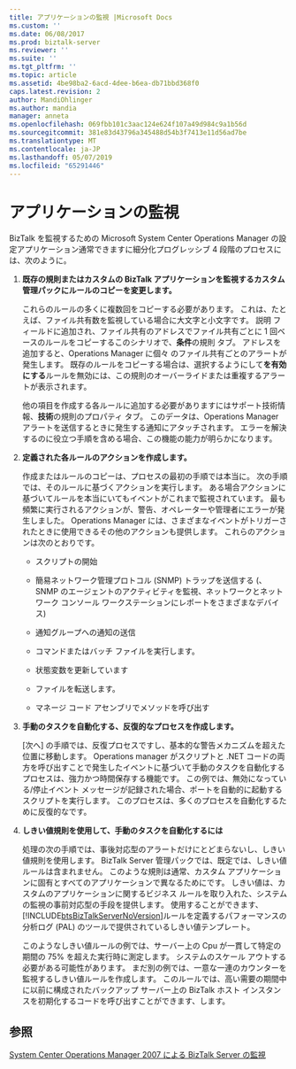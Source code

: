 ```yaml
---
title: アプリケーションの監視 |Microsoft Docs
ms.custom: ''
ms.date: 06/08/2017
ms.prod: biztalk-server
ms.reviewer: ''
ms.suite: ''
ms.tgt_pltfrm: ''
ms.topic: article
ms.assetid: 4be98ba2-6acd-4dee-b6ea-db71bbd368f0
caps.latest.revision: 2
author: MandiOhlinger
ms.author: mandia
manager: anneta
ms.openlocfilehash: 069fbb101c3aac124e624f107a49d984c9a1b56d
ms.sourcegitcommit: 381e83d43796a345488d54b3f7413e11d56ad7be
ms.translationtype: MT
ms.contentlocale: ja-JP
ms.lasthandoff: 05/07/2019
ms.locfileid: "65291446"
---
```

# <a name="monitoring-applications"></a>アプリケーションの監視
BizTalk を監視するための Microsoft System Center Operations Manager の設定アプリケーション通常できますに細分化プログレッシブ 4 段階のプロセスには、次のように。  
  
1. **既存の規則またはカスタムの BizTalk アプリケーションを監視するカスタム管理パックにルールのコピーを変更します。**  
  
    これらのルールの多くに複数回をコピーする必要があります。 これは、たとえば、ファイル共有数を監視している場合に大文字と小文字です。 説明 フィールドに追加され、ファイル共有のアドレスでファイル共有ごとに 1 回ベースのルールをコピーするこのシナリオで、**条件**の規則 タブ。 アドレスを追加すると、Operations Manager に個々 のファイル共有ごとのアラートが発生します。 既存のルールをコピーする場合は、選択するようにして**を有効にする**ルールを無効には、この規則のオーバーライドまたは重複するアラートが表示されます。  
  
    他の項目を作成する各ルールに追加する必要がありますにはサポート技術情報、**技術**の規則のプロパティ タブ。 このデータは、Operations Manager アラートを送信するときに発生する通知にアタッチされます。 エラーを解決するのに役立つ手順を含める場合、この機能の能力が明らかになります。  
  
2. **定義された各ルールのアクションを作成します。**  
  
    作成またはルールのコピーは、プロセスの最初の手順では本当に。 次の手順では、そのルールに基づくアクションを実行します。 ある場合アクションに基づいてルールを本当にいてもイベントがこれまで監視されています。 最も頻繁に実行されるアクションが、警告、オペレーターや管理者にエラーが発生しました。 Operations Manager には、さまざまなイベントがトリガーされたときに使用できるその他のアクションも提供します。 これらのアクションは次のとおりです。  
  
   -   スクリプトの開始  
  
   -   簡易ネットワーク管理プロトコル (SNMP) トラップを送信する (、SNMP のエージェントのアクティビティを監視、ネットワークとネットワーク コンソール ワークステーションにレポートをさまざまなデバイス)  
  
   -   通知グループへの通知の送信  
  
   -   コマンドまたはバッチ ファイルを実行します。  
  
   -   状態変数を更新しています  
  
   -   ファイルを転送します。  
  
   -   マネージ コード アセンブリでメソッドを呼び出す  
  
3. **手動のタスクを自動化する、反復的なプロセスを作成します。**  
  
    [次へ] の手順では、反復プロセスですし、基本的な警告メカニズムを超えた位置に移動します。 Operations manager がスクリプトと .NET コードの両方を呼び出すことで発生したイベントに基づいて手動のタスクを自動化するプロセスは、強力かつ時間保存する機能です。 この例では、無効になっている/停止イベント メッセージが記録された場合、ポートを自動的に起動するスクリプトを実行します。 このプロセスは、多くのプロセスを自動化するために反復的なです。  
  
4. **しきい値規則を使用して、手動のタスクを自動化するには**  
  
    処理の次の手順では、事後対応型のアラートだけにとどまらないし、しきい値規則を使用します。 BizTalk Server 管理パックでは、既定では、しきい値ルールは含まれません。 このような規則は通常、カスタム アプリケーションに固有とすべてのアプリケーションで異なるためにです。 しきい値は、カスタムのアプリケーションに関するビジネス ルールを取り入れた、システムの監視の事前対応型の手段を提供します。 使用することができます、[!INCLUDE[btsBizTalkServerNoVersion](../includes/btsbiztalkservernoversion-md.md)]ルールを定義するパフォーマンスの分析ログ (PAL) のツールで提供されているしきい値テンプレート。  
  
    このようなしきい値ルールの例では、サーバー上の Cpu が一貫して特定の期間の 75% を超えた実行時に測定します。 システムのスケール アウトする必要がある可能性があります。 まだ別の例では、一意な一連のカウンターを監視するしきい値ルールを作成します。 このルールでは、高い需要の期間中に以前に構成されたバックアップ サーバー上の BizTalk ホスト インスタンスを初期化するコードを呼び出すことができます、します。  
  
## <a name="see-also"></a>参照  
 [System Center Operations Manager 2007 による BizTalk Server の監視](../technical-guides/monitoring-biztalk-server-with-system-center-operations-manager-2007.md)